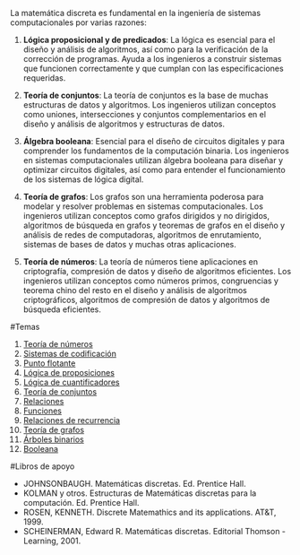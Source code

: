 La matemática discreta es fundamental en la ingeniería de sistemas computacionales por varias razones:

1. **Lógica proposicional y de predicados**: La lógica es esencial para el diseño y análisis de algoritmos, así como para la verificación de la corrección de programas. Ayuda a los ingenieros a construir sistemas que funcionen correctamente y que cumplan con las especificaciones requeridas.

2. **Teoría de conjuntos**: La teoría de conjuntos es la base de muchas estructuras de datos y algoritmos. Los ingenieros utilizan conceptos como uniones, intersecciones y conjuntos complementarios en el diseño y análisis de algoritmos y estructuras de datos.

3. **Álgebra booleana**: Esencial para el diseño de circuitos digitales y para comprender los fundamentos de la computación binaria. Los ingenieros en sistemas computacionales utilizan álgebra booleana para diseñar y optimizar circuitos digitales, así como para entender el funcionamiento de los sistemas de lógica digital.

4. **Teoría de grafos**: Los grafos son una herramienta poderosa para modelar y resolver problemas en sistemas computacionales. Los ingenieros utilizan conceptos como grafos dirigidos y no dirigidos, algoritmos de búsqueda en grafos y teoremas de grafos en el diseño y análisis de redes de computadoras, algoritmos de enrutamiento, sistemas de bases de datos y muchas otras aplicaciones.

5. **Teoría de números**: La teoría de números tiene aplicaciones en criptografía, compresión de datos y diseño de algoritmos eficientes. Los ingenieros utilizan conceptos como números primos, congruencias y teorema chino del resto en el diseño y análisis de algoritmos criptográficos, algoritmos de compresión de datos y algoritmos de búsqueda eficientes.

#Temas
1. [Teoría de números](https://github.com/LeonRamos5366/SmartTeach/blob/main/Contenido/1%20TEORIA%20DE%20NUMEROS.pdf)
1. [Sistemas de codificación](https://github.com/LeonRamos5366/SmartTeach/blob/main/Contenido/2%20SISTEMAS%20DE%20CODIFICACIO%CC%81N.pdf)
1. [Punto flotante](https://github.com/LeonRamos5366/SmartTeach/blob/main/Contenido/3%20PUNTO%20FLOTANTE.pdf)
1. [Lógica de proposiciones](https://github.com/LeonRamos5366/SmartTeach/blob/main/Contenido/4%20LOGICA%20DE%20PROPOSICIONES.pdf)
1. [Lógica de cuantificadores](https://github.com/LeonRamos5366/SmartTeach/blob/main/Contenido/6%20LO%CC%81GICA%20DE%20CUANTIFICADORES.pdf)
1. [Teoría de conjuntos](https://github.com/LeonRamos5366/SmartTeach/blob/main/Contenido/7%20TEORIA%20DE%20CONJUNTOS.pdf)
1. [Relaciones](https://github.com/LeonRamos5366/SmartTeach/blob/main/Contenido/8%20RELACIONES.pdf)
1. [Funciones](https://github.com/LeonRamos5366/SmartTeach/blob/main/Contenido/9%20FUNCIONES.pdf)
1. [Relaciones de recurrencia](https://github.com/LeonRamos5366/SmartTeach/blob/main/Contenido/10%20RELACIONES%20DE%20RECURRENCIA.pdf)
1. [Teoría de grafos](https://github.com/LeonRamos5366/SmartTeach/blob/main/Contenido/11%20TEORIA%20DE%20GRAFOS.pdf)
1. [Árboles binarios]()
1. [Booleana]()


#Libros de apoyo
* JOHNSONBAUGH. Matemáticas discretas. Ed. Prentice Hall.   
* KOLMAN y otros. Estructuras de Matemáticas discretas para la computación. Ed. Prentice Hall.   
* ROSEN, KENNETH. Discrete Matemathics and its applications. AT&T, 1999.   
* SCHEINERMAN, Edward R. Matemáticas discretas. Editorial Thomson - Learning, 2001.  
